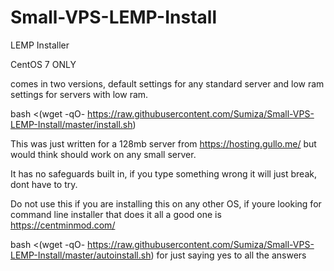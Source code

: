 # Small-VPS-LEMP-Install
LEMP Installer

CentOS 7 ONLY

comes in two versions, default settings for any standard server and low ram settings for servers with low ram.

bash <(wget -qO- https://raw.githubusercontent.com/Sumiza/Small-VPS-LEMP-Install/master/install.sh)

This was just written for a 128mb server from https://hosting.gullo.me/ but would think should work on any small server.

It has no safeguards built in, if you type something wrong it will just break, dont have to try.

Do not use this if you are installing this on any other OS, if youre looking for command line installer that does it all a good one is https://centminmod.com/


bash <(wget -qO- https://raw.githubusercontent.com/Sumiza/Small-VPS-LEMP-Install/master/autoinstall.sh)
for just saying yes to all the answers
